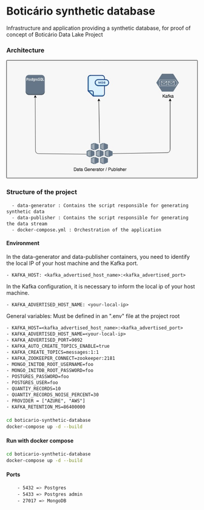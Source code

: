 # Boticário synthetic database

Infrastructure and application providing a synthetic database, for proof of concept of Boticário Data Lake Project
### Architecture
![Architecture](https://github.com/DataGenPoc/synthetic-data-generator/blob/master/docs/architecture.jpg?raw=true)


### Structure of the project
      - data-generator : Contains the script responsible for generating synthetic data        
      - data-publisher : Contains the script responsible for generating the data stream
      - docker-compose.yml : Orchestration of the application
 

#### Environment
In the data-generator and data-publisher containers, you need to identify the local IP of your host machine and the Kafka port.

    - KAFKA_HOST: <kafka_advertised_host_name>:<kafka_advertised_port>
 
In the Kafka configuration, it is necessary to inform the local ip of your host machine.

    - KAFKA_ADVERTISED_HOST_NAME: <your-local-ip>

General variables: Must be defined in an ".env" file at the project root

    - KAFKA_HOST=<kafka_advertised_host_name>:<kafka_advertised_port>
    - KAFKA_ADVERTISED_HOST_NAME=<your-local-ip>
    - KAFKA_ADVERTISED_PORT=9092
    - KAFKA_AUTO_CREATE_TOPICS_ENABLE=true
    - KAFKA_CREATE_TOPICS=messages:1:1
    - KAFKA_ZOOKEEPER_CONNECT=zookeeper:2181
    - MONGO_INITDB_ROOT_USERNAME=foo
    - MONGO_INITDB_ROOT_PASSWORD=foo
    - POSTGRES_PASSWORD=foo
    - POSTGRES_USER=foo
    - QUANTIY_RECORDS=10
    - QUANTIY_RECORDS_NOISE_PERCENT=30
    - PROVIDER = ["AZURE", "AWS"]
    - KAFKA_RETENTION_MS=86400000
 
#### 
```sh
cd boticario-synthetic-database
docker-compose up -d --build
```
   
#### Run with docker compose
```sh
cd boticario-synthetic-database
docker-compose up -d --build
```

#### Ports
```sh
    - 5432 => Postgres
    - 5433 => Postgres admin
    - 27017 => MongoDB
```
